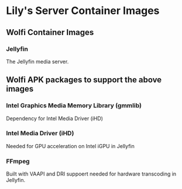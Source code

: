 # Lily's Server Container Images

## Wolfi Container Images
### Jellyfin
The Jellyfin media server.

## Wolfi APK packages to support the above images
### Intel Graphics Media Memory Library (gmmlib)
Dependency for Intel Media Driver (iHD)
### Intel Media Driver (iHD)
Needed for GPU acceleration on Intel iGPU in Jellyfin
### FFmpeg
Built with VAAPI and DRI suppoert needed for hardware transcoding in Jellyfin.
